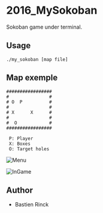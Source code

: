 # 2016_MySokoban

Sokoban game under terminal.

## Usage
```
./my_sokoban [map file]
```

## Map exemple
```
#################
#               #
# O  P          #
#               #
# X      X      #
#               #
#  O            #
#################
```
```
 P: Player
 X: Boxes
 O: Target holes
```

![Menu](https://imgur.com/WG55r31.png)

![InGame](https://imgur.com/a/57yBfWP.png)

## Author
* Bastien Rinck
